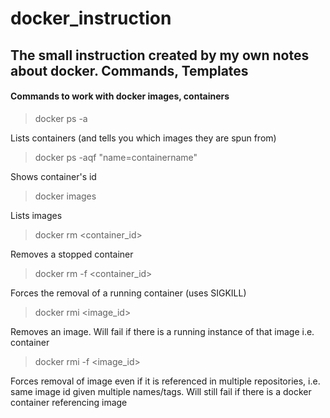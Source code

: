 # docker_instruction
## The small instruction created by my own notes about docker.  Commands, Templates

#### Commands to work with docker images, containers
> docker ps -a 

Lists containers (and tells you which images they are spun from)

>docker ps -aqf "name=containername"

Shows container's id

>docker images    
           
Lists images 

>docker rm <container_id>  
  
Removes a stopped container

>docker rm -f <container_id> 

Forces the removal of a running container (uses SIGKILL)

>docker rmi <image_id>       

Removes an image. Will fail if there is a running instance of that image i.e. container

> docker rmi -f <image_id>    

Forces removal of image even if it is referenced in multiple repositories, i.e. same image id given multiple names/tags. Will still fail if there is a docker container referencing image

